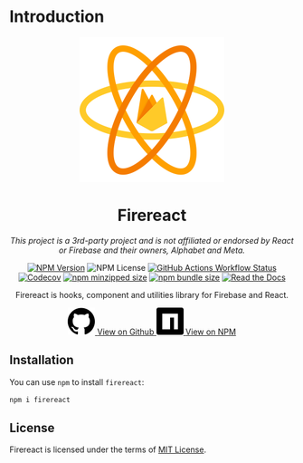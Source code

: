 # Introduction

<center>
<img src="assets/brand/logo.svg" width="256" alt="firereact logo" />
</center>

<h1 align="center">Firereact</h1>

<p align="center"><em>This project is a 3rd-party project and is not affiliated or endorsed by React or Firebase and their owners, Alphabet and Meta.</em></p>

<p align="center">
<a href="https://www.npmjs.com/package/firereact"><img src="https://img.shields.io/npm/v/firereact?style=flat-square&amp;logo=npm&amp;logoColor=white" alt="NPM Version"></a>
<img src="https://img.shields.io/npm/l/firereact?style=flat-square&amp;logo=npm&amp;logoColor=white" alt="NPM License">
<a href="https://github.com/erayerdin/firereact/actions"><img src="https://img.shields.io/github/actions/workflow/status/erayerdin/firereact/check.yaml?branch=main&amp;style=flat-square&amp;logo=github&amp;logoColor=white&amp;label=check" alt="GitHub Actions Workflow Status"></a>
<a href="https://app.codecov.io/gh/erayerdin/firereact"><img src="https://img.shields.io/codecov/c/github/erayerdin/firereact?token=Nw2dQOJfbC&amp;style=flat-square&amp;logo=codecov&amp;logoColor=white" alt="Codecov"></a>
<a href="https://bundlephobia.com/package/firereact@latest"><img alt="npm minzipped size" src="https://img.shields.io/bundlephobia/min/firereact?style=flat-square&logo=bundlephobia&logoColor=white"></a>
<a href="https://bundlephobia.com/package/firereact@latest"><img alt="npm bundle size" src="https://img.shields.io/bundlephobia/minzip/firereact?style=flat-square&logo=bundlephobia&logoColor=white
"></a>
<a href="http://firereact.erayerdin.com/"><img src="https://img.shields.io/readthedocs/firereact?style=flat-square&amp;logo=readthedocs&amp;logoColor=white" alt="Read the Docs">
</a>
</p>

<p align="center">Firereact is hooks, component and utilities library for Firebase and React.</p>

<div align="center">
<a href="https://github.com/erayerdin/firereact/" class="md-button md-button--primary socialbutton">
    <img src="./assets/brand/github.svg" alt="github logo" />
    <span>View on Github</span>
</a>
<a href="https://www.npmjs.com/package/firereact" class="md-button md-button--primary socialbutton">
    <img src="./assets/brand/npm.svg" alt="github logo" />
    <span>View on NPM</span>
</a>
</div>

## Installation

You can use `npm` to install `firereact`:

```bash
npm i firereact
```

## License

Firereact is licensed under the terms of [MIT License](https://www.tldrlegal.com/license/mit-license).

[npm_link]: https://www.npmjs.com/package/firereact
[actions_link]: https://github.com/erayerdin/firereact/actions
[codecov_link]: https://app.codecov.io/gh/erayerdin/firereact
[docs_link]: http://firereact.erayerdin.com/